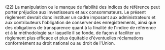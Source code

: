 (22) La manipulation ou le manque de fiabilité des indices de référence peut porter préjudice aux investisseurs et aux consommateurs. Le présent règlement devrait donc instituer un cadre imposant aux administrateurs et aux contributeurs l'obligation de conserver des enregistrements, ainsi que des obligations de transparence quant à la finalité de l'indice de référence et à la méthodologie sur laquelle il se fonde, de façon à faciliter un règlement plus efficace et plus équitable d'éventuelles réclamations conformément au droit national ou au droit de l'Union.